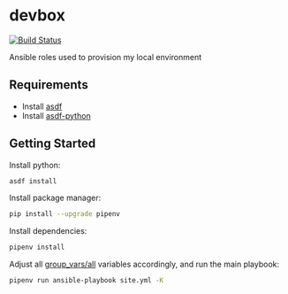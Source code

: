 # devbox

[![Build Status](https://travis-ci.org/sestrella/devbox.svg?branch=master)](https://travis-ci.org/sestrella/devbox)

Ansible roles used to provision my local environment

## Requirements

- Install [asdf][asdf]
- Install [asdf-python][asdf-python]

## Getting Started

Install python:

```sh
asdf install
```

Install package manager:

```sh
pip install --upgrade pipenv
```

Install dependencies:

```sh
pipenv install
```

Adjust all [group_vars/all](group_vars/all) variables accordingly, and run the main playbook:

```sh
pipenv run ansible-playbook site.yml -K
```

[asdf]: https://github.com/asdf-vm/asdf
[asdf-python]: https://github.com/danhper/asdf-python
